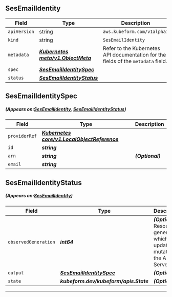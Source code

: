 ## SesEmailIdentity
| Field | Type | Description |
| ------ | ----- | ----------- |
| `apiVersion` | string | `aws.kubeform.com/v1alpha1` |
|    `kind` | string | `SesEmailIdentity` |
| `metadata` | ***[Kubernetes meta/v1.ObjectMeta](https://kubernetes.io/docs/reference/generated/kubernetes-api/v1.13/#objectmeta-v1-meta)***|Refer to the Kubernetes API documentation for the fields of the `metadata` field.|
| `spec` | ***[SesEmailIdentitySpec](#SesEmailIdentitySpec)***||
| `status` | ***[SesEmailIdentityStatus](#SesEmailIdentityStatus)***||
## SesEmailIdentitySpec
##### (Appears on:[SesEmailIdentity](#SesEmailIdentity), [SesEmailIdentityStatus](#SesEmailIdentityStatus))
| Field | Type | Description |
| ------ | ----- | ----------- |
| `providerRef` | ***[Kubernetes core/v1.LocalObjectReference](https://kubernetes.io/docs/reference/generated/kubernetes-api/v1.13/#localobjectreference-v1-core)***||
| `id` | ***string***||
| `arn` | ***string***| ***(Optional)*** |
| `email` | ***string***||
## SesEmailIdentityStatus
##### (Appears on:[SesEmailIdentity](#SesEmailIdentity))
| Field | Type | Description |
| ------ | ----- | ----------- |
| `observedGeneration` | ***int64***| ***(Optional)*** Resource generation, which is updated on mutation by the API Server.|
| `output` | ***[SesEmailIdentitySpec](#SesEmailIdentitySpec)***| ***(Optional)*** |
| `state` | ***kubeform.dev/kubeform/apis.State***| ***(Optional)*** |
---
